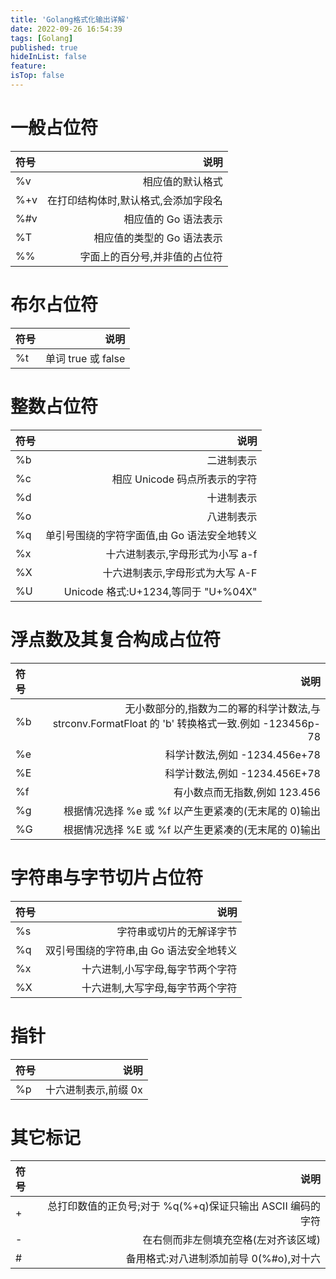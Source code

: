 ```yaml
---
title: 'Golang格式化输出详解'
date: 2022-09-26 16:54:39
tags: [Golang]
published: true
hideInList: false
feature: 
isTop: false
---
```

# 一般占位符

|符号|说明|
|:---|---:|
|%v|相应值的默认格式|
|%+v|在打印结构体时,默认格式,会添加字段名|
|%#v|相应值的 Go 语法表示|
|%T|相应值的类型的 Go 语法表示|
|%%|字面上的百分号,并非值的占位符|

# 布尔占位符

|符号|说明|
|:---|---:|
|%t|单词 true 或 false|

# 整数占位符

|符号|说明|
|:---|---:|
|%b|二进制表示|
|%c|相应 Unicode 码点所表示的字符|
|%d|十进制表示|
|%o|八进制表示|
|%q|单引号围绕的字符字面值,由 Go 语法安全地转义|
|%x|十六进制表示,字母形式为小写 a-f|
|%X|十六进制表示,字母形式为大写 A-F|
|%U|Unicode 格式:U+1234,等同于 "U+%04X"|

# 浮点数及其复合构成占位符

|符号|说明|
|:---|---:|
|%b|无小数部分的,指数为二的幂的科学计数法,与 strconv.FormatFloat 的 'b' 转换格式一致.例如 -123456p-78|
|%e|科学计数法,例如 -1234.456e+78|
|%E|科学计数法,例如 -1234.456E+78|
|%f|有小数点而无指数,例如 123.456|
|%g|根据情况选择 %e 或 %f 以产生更紧凑的(无末尾的 0)输出|
|%G|根据情况选择 %E 或 %f 以产生更紧凑的(无末尾的 0)输出|

# 字符串与字节切片占位符

|符号|说明|
|:---|---:|
|%s|字符串或切片的无解译字节|
|%q|双引号围绕的字符串,由 Go 语法安全地转义|
|%x|十六进制,小写字母,每字节两个字符|
|%X|十六进制,大写字母,每字节两个字符|

# 指针

|符号|说明|
|:---|---:|
|%p|十六进制表示,前缀 0x

# 其它标记

|符号|说明|
|:---|---:|
|+|总打印数值的正负号;对于 %q(%+q)保证只输出 ASCII 编码的字符|
|-|在右侧而非左侧填充空格(左对齐该区域)|
|#|备用格式:对八进制添加前导 0(%#o),对十六